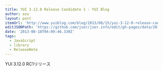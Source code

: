```yaml
---
title: YUI 3.12.0 Release Candidate 1 - YUI Blog
author: azu
layout: post
itemUrl: 'http://www.yuiblog.com/blog/2013/08/15/yui-3-12-0-release-candidate-1/'
editJSONPath: 'https://github.com/jser/jser.info/edit/gh-pages/data/2013/08/index.json'
date: '2013-08-18T04:09:46.330Z'
tags:
  - JavaScript
  - library
  - ReleaseNote
---
```

YUI 3.12.0 RC1リリース
